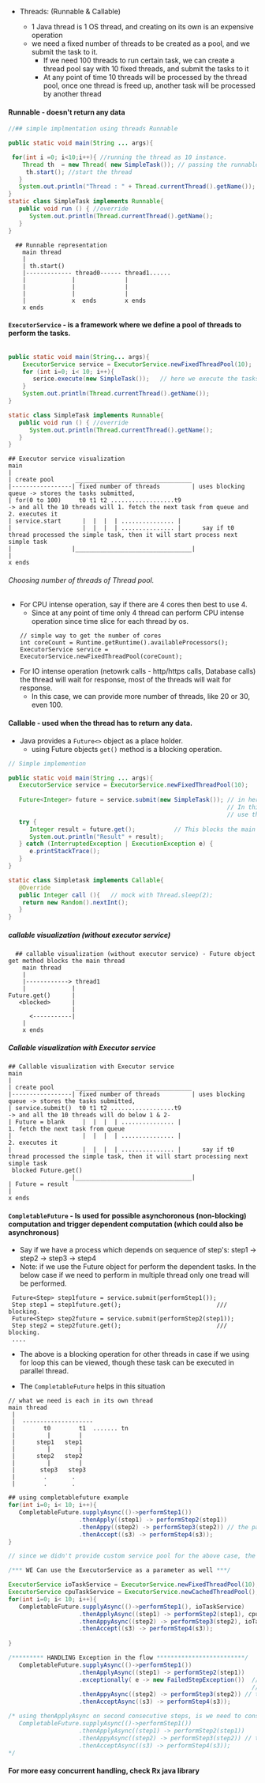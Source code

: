  - Threads: (Runnable & Callable)
 
   - 1 Java thread is 1 OS thread, and creating on its own is an expensive operation
   - we need a fixed number of threads to be created as a pool, and we submit the task to it.
       - If we need 100 threads to run certain task, we can create a thread pool say with 10 fixed threads, and submit the tasks to it
       - At any point of time 10 threads will be processed by the thread pool, once one thread is freed up, another task will be processed by another thread
   
  #### Runnable - doesn't return any data 

```java
//## simple implmentation using threads Runnable

public static void main(String ... args){

 for(int i =0; i<10;i++){ //running the thread as 10 instance.
    Thread th  = new Thread( new SimpleTask()); // passing the runnable class 
     th.start(); //start the thread 
   }
   System.out.println("Thread : " + Thread.currentThread().getName()); // main thread prints main.
}
static class SimpleTask implements Runnable{
   public void run () { //override
      System.out.println(Thread.currentThread().getName();
   }
}
```

```
  ## Runnable representation
    main thread
    |
    | th.start()
    |------------- thread0------ thread1......
    |             |              |
    |             |              |
    |             |              | 
    |             x  ends        x ends
    x ends
  ```
  
#### `ExecutorService` - is a framework where we define a pool of threads to perform the tasks.

```java

public static void main(String... args){
    ExecutorService service = ExecutorService.newFixedThreadPool(10);
    for (int i=0; i< 10; i++){
       serice.execute(new SimpleTask());   // here we execute the tasks
    }
    System.out.println(Thread.currentThread().getName());
}

static class SimpleTask implements Runnable{
   public void run () { //override
      System.out.println(Thread.currentThread().getName();
   }
}
```

```
## Executor service visualization
main
|
| create pool      _________________________________
|-----------------| fixed number of threads         | uses blocking queue -> stores the tasks submitted, 
| for(0 to 100)     t0 t1 t2 ..................t9                         -> and all the 10 threads will 1. fetch the next task from queue and 2. executes it
| service.start      |  |  |  | ............... |
|                    |  |  |  | ............... |      say if t0 thread processed the simple task, then it will start process next simple task
|                 |_________________________________|
|
x ends
```

###### Choosing number of threads of Thread pool.
  - For CPU intense operation, say if there are 4 cores then best to use 4. 
     -  Since at any point of time only 4 thread can perform CPU intense operation since time slice for each thread by os.
     ```
     // simple way to get the number of cores
     int coreCount = Runtime.getRuntime().availableProcessors();
     ExecutorService service = ExecutorService.newFixedThreadPool(coreCount);
     ```
  - For IO intense operation (netowrk calls - http/https calls, Database calls) the thread will wait for response, most of the threads will wait for response.
     - In this case, we can provide more number of threads, like 20 or 30, even 100.

#### Callable - used when the thread has to return any data. 
   - Java provides a `Future<>` object as a place holder. 
     - using Future objects `get()` method is a blocking operation.

```java
// Simple implemention 

public static void main(String ... args){
   ExecutorService service = ExecutorService.newFixedThreadPool(10);
   
   Future<Integer> future = service.submit(new SimpleTask()); // in here we get a Future object, upon sumitting the thread
                                                              // In this case the thread is created and provides a place holder which is Future object
                                                              // use the future object get() method to retrive the return value of the thread.
   try {
      Integer result = future.get();           // This blocks the main thread. 
      System.out.println("Result" + result);    
   } catch (InterruptedException | ExecutionException e) {
      e.printStackTrace();
   }
}

static class Simpletask implements Callable{
   @Override
   public Integer call (){   // mock with Thread.sleep(2);
    return new Random().nextInt();
   }
}
```
 ##### callable visualization (without executor service) 
```
  ## callable visualization (without executor service) - Future object get method blocks the main thread
    main thread
    |
    |------------> thread1
    |             |
Future.get()      |
   <blocked>      |
                  |
      <-----------|
    |
    x ends
 ```
##### Callable visualization with Executor service  
```
## Callable visualization with Executor service 
main
|
| create pool      _________________________________
|-----------------| fixed number of threads         | uses blocking queue -> stores the tasks submitted, 
| service.submit()  t0 t1 t2 ..................t9                         -> and all the 10 threads will do below 1 & 2-
| Future = blank     |  |  |  | ............... |                              1. fetch the next task from queue 
|                    |  |  |  | ............... |                              2. executes it
|                    |  |  |  | ............... |      say if t0 thread processed the simple task, then it will start processing next simple task
 blocked Future.get()
                  |_________________________________|
| Future = result
|
x ends
```

#### `CompletableFuture` - Is used for possible asynchoronous (non-blocking) computation and trigger dependent computation (which could also be asynchronous)
 - Say if we have a process which depends on sequence of step's:  step1 -> step2 -> step3 -> step4 
  - Note: if we use the Future object for perform the dependent tasks. In the below case if we need to perform in multiple thread only one tread will be performed.
  ```
   Future<Step> step1future = service.submit(performStep1());
   Step step1 = step1future.get();                           /// blocking.
   Future<Step> step2future = service.submit(performStep2(step1));
   Step step2 = step2future.get();                           /// blocking.
   ....
  ```
  - The above is a blocking operation for other threads in case if we using for loop this can be viewed, though these task can be executed in parallel thread.

- The `CompletableFuture` helps in this situation

```
// what we need is each in its own thread
main thread
 |
 |  --------------------
 |        t0        t1  ....... tn
 |         |        | 
 |      step1   step1
 |         |        |
 |      step2   step2
 |         |        |
 |       step3   step3
 |        .       .
 |        .       . 
```

```java
## using completablefuture example
for(int i=0; i< 10; i++){
   CompletableFuture.supplyAsync(()->performStep1())
                    .thenApply((step1) -> performStep2(step1))
                    .thenAppy((step2) -> performStep3(step2)) // the parameter can be any value step2 or s2
                    .thenAccept((s3) -> performStep4(s3));
}

// since we didn't provide custom service pool for the above case, the default used is FORKJOINPOOL.

/*** WE Can use the ExecutorService as a parameter as well ***/

ExecutorService ioTaskService = ExecutorService.newFixedThreadPool(10);
ExecutorService cpuTaskService = ExecutorService.newCachedThreadPool(); // no arguments
for(int i=0; i< 10; i++){
   CompletableFuture.supplyAsync(()->performStep1(), ioTaskService)
                    .thenApplyAsync((step1) -> performStep2(step1), cpuTaskService)  // not to use thenApplyAsync() with executor service, thenApply throws compilation error
                    .thenAppyAsync((step2) -> performStep3(step2), ioTaskService) // the parameter can be any value step2 or s2
                    .thenAccept((s3) -> performStep4(s3));
 
}

/********* HANDLING Exception in the flow *************************/
   CompletableFuture.supplyAsync(()->performStep1())
                    .thenApplyAsync((step1) -> performStep2(step1))
                    .exceptionally( e -> new FailedStepException())  // using exceptionally to throw exception
                                                                     // exceptionally is like a catch block, if failed perfom the new failed object step
                    .thenAppyAsync((step2) -> performStep3(step2)) // the parameter can be any value step2 or s2
                    .thenAcceptAsync((s3) -> performStep4(s3));

/* using thenApplyAsync on second consecutive steps, is we need to consecutive steps to be asynchronous.
   CompletableFuture.supplyAsync(()->performStep1())
                    .thenApplyAsync((step1) -> performStep2(step1))
                    .thenAppyAsync((step2) -> performStep3(step2)) // the parameter can be any value step2 or s2
                    .thenAcceptAsync((s3) -> performStep4(s3));
*/
```

#### For more easy concurrent handling, check Rx java library
